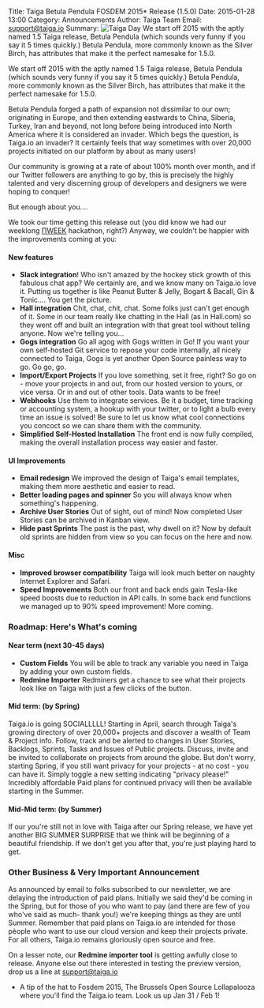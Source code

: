 Title: Taiga Betula Pendula FOSDEM 2015* Release (1.5.0)
Date: 2015-01-28 13:00
Category: Announcements
Author: Taiga Team
Email: support@taiga.io
Summary: ![Taiga Day](/images/2014-12-10_changelog140/01.jpg) We start off 2015 with the aptly named 1.5 Taiga release, Betula Pendula (which sounds very funny if you say it 5 times quickly.) Betula Pendula, more commonly known as the Silver Birch, has attributes that make it the perfect namesake for 1.5.0.

We start off 2015 with the aptly named 1.5 Taiga release, Betula Pendula (which sounds very funny if you say it 5 times quickly.) Betula Pendula, more commonly known as the Silver Birch, has attributes that make it the perfect namesake for 1.5.0.

Betula Pendula forged a path of expansion not dissimilar to our own; originating in Europe, and then extending eastwards to China, Siberia, Turkey, Iran and beyond, not long before being introduced into North America where it is considered an invader. Which begs the question, is Taiga.io an invader? It certainly feels that way sometimes with over 20,000 projects initiated on our platform by about as many users!

Our community is growing at a rate of about 100% month over month, and if our Twitter followers are anything to go by, this is precisely the highly talented and very discerning group of developers and designers we were hoping to conquer!

But enough about you….

We took our time getting this release out (you did know we had our weeklong [ΠWEEK](http://www.kaleidos.net/blog/category/%CF%80week/) hackathon, right?) Anyway, we couldn't be happier with the improvements coming at you:

#### New features

- **Slack integration**! Who isn't amazed by the hockey stick growth of this fabulous chat app? We certainly are, and we know many on Taiga.io love it. Putting us together is like Peanut Butter & Jelly, Bogart & Bacall, Gin & Tonic…. You get the picture.
- **Hall integration** Chit, chat, chit, chat. Some folks just can't get enough of it. Some in our team really like chatting in the Hall (as in Hall.com) so they went off and built an integration with that great tool without telling anyone. Now we're telling you...
- **Gogs integration** Go all agog with Gogs written in Go! If you want your own self-hosted Git service to repose your code internally, all nicely connected to Taiga, Gogs is yet another Open Source painless way to go. Go go, go.
- **Import/Export Projects** If you love something, set it free, right? So go on - move your projects in and out, from our hosted version to yours, or vice versa. Or in and out of other tools. Data wants to be free!
- **Webhooks** Use them to integrate services. Be it a budget, time tracking or accounting system, a hookup with your twitter, or to light a bulb every time an issue is solved! Be sure to let us know what cool connections you concoct so we can share them with the community.
- **Simplified Self-Hosted Installation** The front end is now fully compiled, making the overall installation process way easier and faster.

#### UI Improvements

- **Email redesign** We improved the design of Taiga's email templates, making them more aesthetic and easier to read.
- **Better loading pages and spinner** So you will always know when something's happening.
- **Archive User Stories** Out of sight, out of mind! Now completed User Stories can be archived in Kanban view.
- **Hide past Sprints** The past is the past, why dwell on it? Now by default old sprints are hidden from view so you can focus on the here and now.

#### Misc

- **Improved browser compatibility** Taiga will look much better on naughty Internet Explorer and Safari.
- **Speed Improvements** Both our front and back ends gain Tesla-like speed boosts due to reduction in API calls. In some back end functions we managed up to 90% speed improvement! More coming.

### Roadmap: Here's What's coming
#### Near term (next 30-45 days)
- **Custom Fields** You will be able to track any variable you need in Taiga by adding your own custom fields.
- **Redmine Importer** Redminers get a chance to see what their projects look like on Taiga with just a few clicks of the button.

#### Mid term: (by Spring)
Taiga.io is going SOCIALLLLL! Starting in April, search through Taiga's growing directory of over 20,000+ projects and discover a wealth of Team & Project info. Follow, track and be alerted to changes in User Stories, Backlogs, Sprints, Tasks and Issues of Public projects. Discuss, invite and be invited to collaborate on projects from around the globe. But don't worry, starting Spring, if you still want privacy for your projects - at no cost - you can have it. Simply toggle a new setting indicating "privacy please!" Incredibly affordable Paid plans for continued privacy will then be available starting in the Summer.

#### Mid-Mid term: (by Summer)
If our you're still not in love with Taiga after our Spring release, we have yet another BIG SUMMER SURPRISE that we think will be beginning of a beautiful friendship. If we don't get you after that, you're just playing hard to get.

### Other Business & Very Important Announcement
As announced by email to folks subscribed to our newsletter, we are delaying the introduction of paid plans. Initially we said they'd be coming in the Spring, but for those of you who want to pay (and there are few of you who've said as much- thank you!) we're keeping things as they are until Summer. Remember that paid plans on Taiga.io are intended for those pèople who want to use our cloud version and keep their projects private. For all others, Taiga.io remains gloriously open source and free.

On a lesser note, our **Redmine importer tool** is getting awfully close to release. Anyone else out there interested in testing the preview version, drop us a line at [support@taiga.io](support@taiga.io)

* A tip of the hat to Fosdem 2015, The Brussels Open Source Lollapalooza where you'll find the Taiga.io team. Look us up Jan 31 / Feb 1!
